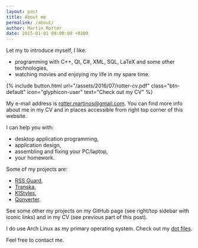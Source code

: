 ```yaml
---
layout: post
title: About me
permalink: /about/
author: Martin Rotter
date: 2015-01-01 09:00:00 +0200
---
```


Let my to introduce myself, I like:

* programming with C++, Qt, C#, XML, SQL, LaTeX and some other technologies,
* watching movies and enjoying my life in my spare time.

{% include button.html url="/assets/2016/07/rotter-cv.pdf" class="btn-default" icon="glyphicon-user" text="Check out my CV" %}

My e-mail address is [rotter.martinos@gmail.com](mailto:rotter.martinos@gmail.com). You can find more info about me in my CV and in places accessible from right top corner of this website.

I can help you with:

* desktop application programming,
* application design,
* assembling and fixing your PC/laptop,
* your homework.

Some of my projects are:

* [RSS Guard](https://bitbucket.org/skunkos/rssguard),
* [Transka](https://github.com/martinrotter/transka),
* [KIStyles](https://github.com/martinrotter/kistyles),
* [Qonverter](https://github.com/martinrotter/qonverter).

See some other my projects on my GitHub page (see right/top sidebar with iconic links) and in my CV (see previous part of this post).

I do use Arch Linux as my primary operating system. Check out my [dot files](https://github.com/martinrotter/linux-customizations).

Feel free to contact me.